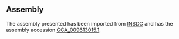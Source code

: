 
Assembly
--------

The assembly presented has been imported from 
[INSDC](http://www.insdc.org) and has the assembly accession
[GCA\_009613015.1](http://www.ebi.ac.uk/ena/data/view/GCA_009613015.1).

